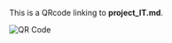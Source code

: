 This is a QRcode linking to **project_IT.md**.

![QR Code](https://api.qrserver.com/v1/create-qr-code/?size=200x200&data=https://github.com/kapefier/ICU-HAI_dashboard/blob/main/project_IT.md)

